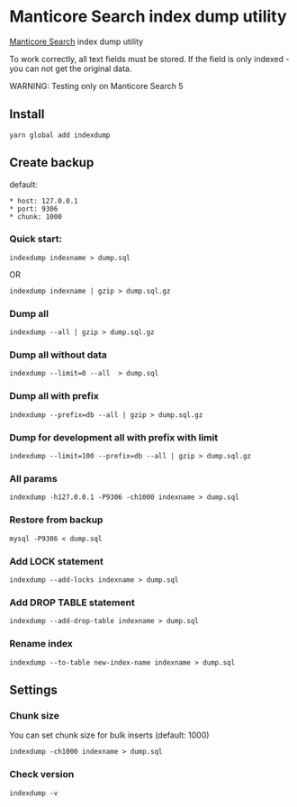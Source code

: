 # Manticore Search index dump utility

[Manticore Search](https://manticoresearch.com/) index dump utility

To work correctly, all text fields must be stored. If the field is only indexed - you can not get the original data.

WARNING: Testing only on Manticore Search 5

## Install

```shell
yarn global add indexdump
```

## Create backup

default:

    * host: 127.0.0.1
    * port: 9306
    * chunk: 1000

### Quick start:

```shell
indexdump indexname > dump.sql
```

OR

```shell
indexdump indexname | gzip > dump.sql.gz
```
### Dump all

```shell
indexdump --all | gzip > dump.sql.gz
```

### Dump all without data

```shell
indexdump --limit=0 --all  > dump.sql
```

### Dump all with prefix

```shell
indexdump --prefix=db --all | gzip > dump.sql.gz
```

### Dump for development all with prefix with limit

```shell
indexdump --limit=100 --prefix=db --all | gzip > dump.sql.gz
```

### All params

```shell
indexdump -h127.0.0.1 -P9306 -ch1000 indexname > dump.sql
```

### Restore from backup

```shell
mysql -P9306 < dump.sql
```

### Add LOCK statement

```shell
indexdump --add-locks indexname > dump.sql
```

### Add DROP TABLE statement

```shell
indexdump --add-drop-table indexname > dump.sql
```

### Rename index

```shell
indexdump --to-table new-index-name indexname > dump.sql
```
## Settings

### Chunk size

You can set chunk size for bulk inserts (default: 1000)

```shell
indexdump -ch1000 indexname > dump.sql
```

### Check version

```shell
indexdump -v
```
